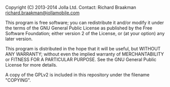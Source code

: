 Copyright (C) 2013-2014 Jolla Ltd.
Contact: Richard Braakman <richard.braakman@jollamobile.com>

This program is free software; you can redistribute it and/or
modify it under the terms of the GNU General Public License
as published by the Free Software Foundation; either version 2
of the License, or (at your option) any later version.

This program is distributed in the hope that it will be useful,
but WITHOUT ANY WARRANTY; without even the implied warranty of
MERCHANTABILITY or FITNESS FOR A PARTICULAR PURPOSE.  See the
GNU General Public License for more details.

A copy of the GPLv2 is included in this repository under the
filename "COPYING".
